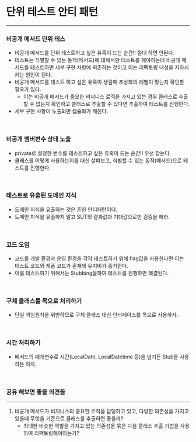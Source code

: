# 단위 테스트 안티 패턴
<hr>

### 비공개 메서드 단위 테스

- 비공개 메서드를 단위 테스트하고 싶은 유혹이 드는 순간!! 절대 하면 안된다.
- 테스트는 식별할 수 있는 동작(메서드)에 대해서만 테스트를 해야하는데 비공개 메서드를 테스트하면 세부 구현 사항에 의존하는 것이고 이는 리팩토링 내성을 저하시키는 원인이 된다.
- 비공개 메서드를 테스트 하고 싶은 유혹이 생길때 추상화의 레벨이 맞는지 확인할 필요가 있다.
  - 이는 비공개 메서드가 중요한 비지니스 로직을 가지고 있는 경우 클래스로 추출할 수 없는지 확인하고 클래스로 추출할 수 있다면 추출하여 테스트를 진행한다.
- 세부 구현 사항이 노출되면 캡슐화가 깨진다.

<br>

### 비공개 멤버변수 상태 노출

- private로 설정한 변수를 테스트하고 싶은 유혹이 드는 순간!! 우선 참는다.
- 클래스를 어떻게 사용하는지를 대신 살펴보고, 식별할 수 있는 동작(메서드)으로 테스트를 진행한다.

<br>

### 테스트로 유출된 도메인 지식

- 도메인 지식을 유출하는 것은 흔한 안티패턴이다.
- 도메인 지식을 유출하지 말고 SUT의 결과값과 기대값으로만 검증을 해라.

<br>

### 코드 오염

- 코드를 개발 환경과 운영 환경을 각각 테스트하기 위해 flag값을 사용한다면 이는 테스트 코드와 제품 코드가 혼재돼 유지비가 증가한다.
- 이를 테스트하기 위해서는 Stubbing을하여 테스트를 진행하면 해결된다.

<br>

### 구체 클래스를 목으로 처리하기

- 단일 책임원칙을 위반하므로 구체 클래스 대신 인터페이스를 목으로 사용하자.

<br>

### 시간 처리하기

- 메서드의 매개변수로 시간(LocalDate, LocalDatetime 등)을 넘기든 Stub을 사용하든 하자.

<br>

### 공유 해보면 좋을 의견들
<hr>

1. 비공개 메서드가 비지니스의 중요한 로직을 담당하고 있고, 다양한 의존성을 가지고 있을때 무엇을 기준으로 클래스를 추출하면 좋을까?
   - 최대한 비슷한 역할을 가지고 있는 의존성을 묶은 다음 클래스 추출 기법을 사용하여 리팩토링해야하는가?

